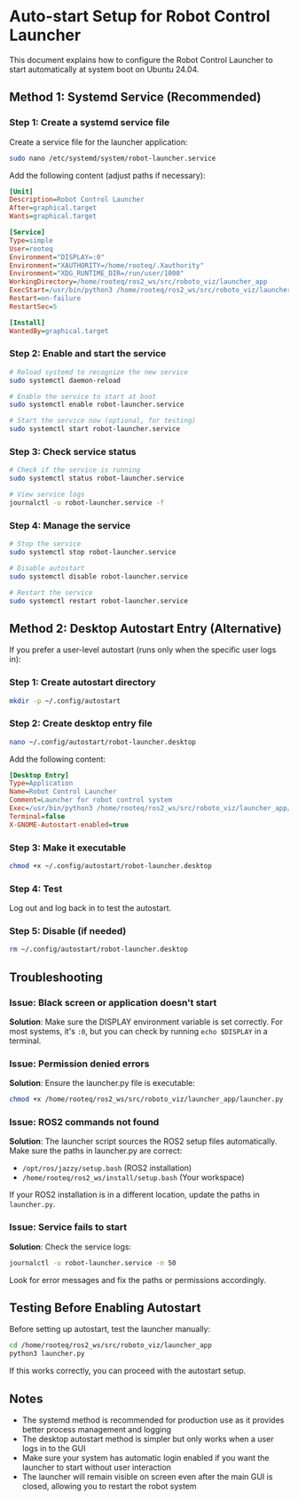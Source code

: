 # Auto-start Setup for Robot Control Launcher

This document explains how to configure the Robot Control Launcher to start automatically at system boot on Ubuntu 24.04.

## Method 1: Systemd Service (Recommended)

### Step 1: Create a systemd service file

Create a service file for the launcher application:

```bash
sudo nano /etc/systemd/system/robot-launcher.service
```

Add the following content (adjust paths if necessary):

```ini
[Unit]
Description=Robot Control Launcher
After=graphical.target
Wants=graphical.target

[Service]
Type=simple
User=rooteq
Environment="DISPLAY=:0"
Environment="XAUTHORITY=/home/rooteq/.Xauthority"
Environment="XDG_RUNTIME_DIR=/run/user/1000"
WorkingDirectory=/home/rooteq/ros2_ws/src/roboto_viz/launcher_app
ExecStart=/usr/bin/python3 /home/rooteq/ros2_ws/src/roboto_viz/launcher_app/launcher.py
Restart=on-failure
RestartSec=5

[Install]
WantedBy=graphical.target
```

### Step 2: Enable and start the service

```bash
# Reload systemd to recognize the new service
sudo systemctl daemon-reload

# Enable the service to start at boot
sudo systemctl enable robot-launcher.service

# Start the service now (optional, for testing)
sudo systemctl start robot-launcher.service
```

### Step 3: Check service status

```bash
# Check if the service is running
sudo systemctl status robot-launcher.service

# View service logs
journalctl -u robot-launcher.service -f
```

### Step 4: Manage the service

```bash
# Stop the service
sudo systemctl stop robot-launcher.service

# Disable autostart
sudo systemctl disable robot-launcher.service

# Restart the service
sudo systemctl restart robot-launcher.service
```

## Method 2: Desktop Autostart Entry (Alternative)

If you prefer a user-level autostart (runs only when the specific user logs in):

### Step 1: Create autostart directory

```bash
mkdir -p ~/.config/autostart
```

### Step 2: Create desktop entry file

```bash
nano ~/.config/autostart/robot-launcher.desktop
```

Add the following content:

```ini
[Desktop Entry]
Type=Application
Name=Robot Control Launcher
Comment=Launcher for robot control system
Exec=/usr/bin/python3 /home/rooteq/ros2_ws/src/roboto_viz/launcher_app/launcher.py
Terminal=false
X-GNOME-Autostart-enabled=true
```

### Step 3: Make it executable

```bash
chmod +x ~/.config/autostart/robot-launcher.desktop
```

### Step 4: Test

Log out and log back in to test the autostart.

### Step 5: Disable (if needed)

```bash
rm ~/.config/autostart/robot-launcher.desktop
```

## Troubleshooting

### Issue: Black screen or application doesn't start

**Solution**: Make sure the DISPLAY environment variable is set correctly. For most systems, it's `:0`, but you can check by running `echo $DISPLAY` in a terminal.

### Issue: Permission denied errors

**Solution**: Ensure the launcher.py file is executable:
```bash
chmod +x /home/rooteq/ros2_ws/src/roboto_viz/launcher_app/launcher.py
```

### Issue: ROS2 commands not found

**Solution**: The launcher script sources the ROS2 setup files automatically. Make sure the paths in launcher.py are correct:
- `/opt/ros/jazzy/setup.bash` (ROS2 installation)
- `/home/rooteq/ros2_ws/install/setup.bash` (Your workspace)

If your ROS2 installation is in a different location, update the paths in `launcher.py`.

### Issue: Service fails to start

**Solution**: Check the service logs:
```bash
journalctl -u robot-launcher.service -n 50
```

Look for error messages and fix the paths or permissions accordingly.

## Testing Before Enabling Autostart

Before setting up autostart, test the launcher manually:

```bash
cd /home/rooteq/ros2_ws/src/roboto_viz/launcher_app
python3 launcher.py
```

If this works correctly, you can proceed with the autostart setup.

## Notes

- The systemd method is recommended for production use as it provides better process management and logging
- The desktop autostart method is simpler but only works when a user logs in to the GUI
- Make sure your system has automatic login enabled if you want the launcher to start without user interaction
- The launcher will remain visible on screen even after the main GUI is closed, allowing you to restart the robot system
